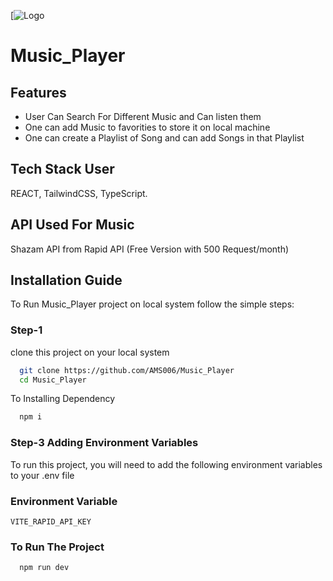 [![Logo](https://res.cloudinary.com/dkgoet9em/image/upload/v1682944407/TiffinManagment/MusicPlayer_Home_exogv9.png)
# Music_Player

## Features
- User Can Search For Different Music and Can listen them
- One can add Music to favorities to store it on local machine
- One can create a Playlist of Song and can add Songs in that Playlist

## Tech Stack User
REACT, TailwindCSS, TypeScript.

## API Used For Music
Shazam API from Rapid API (Free Version with 500 Request/month)

## Installation Guide

To Run Music_Player project on local system follow the simple steps:

### Step-1

clone this project on your local system

```bash
  git clone https://github.com/AMS006/Music_Player
  cd Music_Player
```

To Installing Dependency

```bash
  npm i
```

### Step-3 Adding Environment Variables

To run this project, you will need to add the following environment variables to your .env file

### Environment Variable

`VITE_RAPID_API_KEY`

### To Run The Project

```bash
  npm run dev
```
